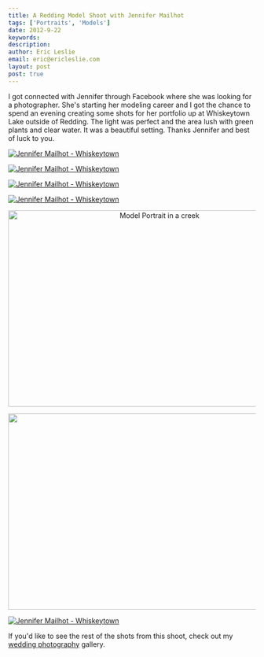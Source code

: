 ```yaml
---
title: A Redding Model Shoot with Jennifer Mailhot
tags: ['Portraits', 'Models']
date: 2012-9-22
keywords: 
description: 
author: Eric Leslie
email: eric@ericleslie.com
layout: post
post: true
---
```


I got connected with Jennifer through Facebook where she was looking for a photographer. She's starting her modeling career and I got the chance to spend an evening creating some shots for her portfolio up at Whiskeytown Lake outside of Redding. The light was perfect and the area lush with green plants and clear water. It was a beautiful setting. Thanks Jennifer and best of luck to you.

<a title="Jennifer Mailhot - Whiskeytown" href="http://www.lesliephotos.com/Other-Shoots/Jennifer-Mailhot/25107283_Skhz8m#!i=2058566287&amp;k=zLgDSHL&amp;lb=1&amp;s=A"><img class="aligncenter" title="Jennifer Mailhot - Whiskeytown" src="http://www.lesliephotos.com/Other-Shoots/Jennifer-Mailhot/i-zLgDSHL/2/M/DSC2710-M.jpg" alt="Jennifer Mailhot - Whiskeytown" /></a>

<a title="Jennifer Mailhot - Whiskeytown" href="http://www.lesliephotos.com/Other-Shoots/Jennifer-Mailhot/25107283_Skhz8m#!i=2059912074&amp;k=fxVmvZm&amp;lb=1&amp;s=A"><img class="aligncenter" title="Jennifer Mailhot - Whiskeytown" src="http://www.lesliephotos.com/Other-Shoots/Jennifer-Mailhot/i-fxVmvZm/0/M/DSC2545-2-M.jpg" alt="Jennifer Mailhot - Whiskeytown" /></a>

<a title="Jennifer Mailhot - Whiskeytown" href="http://www.lesliephotos.com/Other-Shoots/Jennifer-Mailhot/25107283_Skhz8m#!i=2059864899&amp;k=HBrF7gC&amp;lb=1&amp;s=A"><img class="aligncenter" title="Jennifer Mailhot - Whiskeytown" src="http://www.lesliephotos.com/Other-Shoots/Jennifer-Mailhot/i-HBrF7gC/1/XL/DSC2598-XL.jpg" alt="Jennifer Mailhot - Whiskeytown" /></a>

<a title="Jennifer Mailhot - Whiskeytown" href="http://www.lesliephotos.com/Other-Shoots/Jennifer-Mailhot/25107283_Skhz8m#!i=2060869737&amp;k=TjsRDHB&amp;lb=1&amp;s=A"><img class="aligncenter" title="Jennifer Mailhot - Whiskeytown" src="http://www.lesliephotos.com/Other-Shoots/Jennifer-Mailhot/i-TjsRDHB/0/M/DSC2779-2-M.jpg" alt="Jennifer Mailhot - Whiskeytown" /></a>
<p style="text-align: center;"><a title="Jennifer Mailhot - Whiskeytown" href="http://www.lesliephotos.com/Other-Shoots/Jennifer-Mailhot/25107283_Skhz8m#!i=2061488074&amp;k=K3H52n7&amp;lb=1&amp;s=A"><img class="aligncenter" src="http://www.lesliephotos.com/Other-Shoots/Jennifer-Mailhot/i-K3H52n7/0/M/DSC2627-M.jpg" alt="Model Portrait in a creek" width="600" height="399" /></a></p>
<p style="text-align: center;"><a title="Jennifer Mailhot - Whiskeytown" href="http://www.lesliephotos.com/Other-Shoots/Jennifer-Mailhot/25107283_Skhz8m#!i=2061019984&amp;k=GLGC4Pv&amp;lb=1&amp;s=A"><img class="aligncenter" title="Portrait on a cascading waterfall" src="http://www.lesliephotos.com/Other-Shoots/Jennifer-Mailhot/i-GLGC4Pv/0/M/DSC2828-M.jpg" alt="" width="600" height="399" /></a></p>
<a title="Jennifer Mailhot - Whiskeytown" href="http://www.lesliephotos.com/Other-Shoots/Jennifer-Mailhot/25107283_Skhz8m#!i=2059864899&amp;k=HBrF7gC&amp;lb=1&amp;s=A"><img class="aligncenter" title="Jennifer Mailhot - Whiskeytown" src="http://www.lesliephotos.com/Other-Shoots/Jennifer-Mailhot/i-HBrF7gC/1/XL/DSC2598-XL.jpg" alt="Jennifer Mailhot - Whiskeytown" /></a>

If you'd like to see the rest of the shots from this shoot, check out my <a href="http://www.lesliephotos.com/Other-Shoots/Jennifer-Mailhot/25107283_Skhz8m">wedding photography</a> gallery.